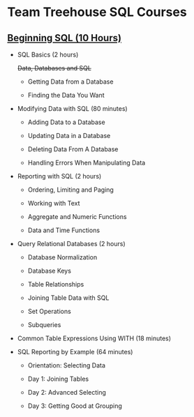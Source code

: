 # **Team Treehouse SQL Courses**

## **[Beginning SQL (10 Hours)](https://teamtreehouse.com/tracks/beginning-sql)**

- SQL Basics (2 hours)

    ~~Data, Databases and SQL~~

    - Getting Data from a Database

    - Finding the Data You Want

- Modifying Data with SQL (80 minutes)

    - Adding Data to a Database

    - Updating Data in a Database

    - Deleting Data From A Database

    - Handling Errors When Manipulating Data

- Reporting with SQL (2 hours)

    - Ordering, Limiting and Paging

    - Working with Text

    - Aggregate and Numeric Functions

    - Data and Time Functions

- Query Relational Databases (2 hours)

    - Database Normalization

    - Database Keys

    - Table Relationships

    - Joining Table Data with SQL

    - Set Operations

    - Subqueries

- Common Table Expressions Using WITH (18 minutes)

- SQL Reporting by Example (64 minutes)

    - Orientation: Selecting Data

    - Day 1: Joining Tables

    - Day 2: Advanced Selecting

    - Day 3: Getting Good at Grouping
